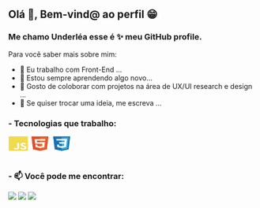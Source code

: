 ## Olá 👋, Bem-vind@ ao perfil 😁
### Me chamo Underléa esse é ✨ meu GitHub profile.

Para você saber mais sobre mim:

- 🔭 Eu trabalho com Front-End ...
- 🌱 Estou sempre aprendendo algo novo...
- 👯 Gosto de coloborar com projetos na área de UX/UI research e design ...
- 💬 Se quiser trocar uma ideia, me escreva ...

### - Tecnologias que trabalho:  
<div style="display: inline_block">
  <img align="center" alt="Js" height="30" width="40" src="https://raw.githubusercontent.com/devicons/devicon/master/icons/javascript/javascript-plain.svg">
  <img align="center" alt="HTML" height="30" width="40" src="https://raw.githubusercontent.com/devicons/devicon/master/icons/html5/html5-original.svg">
  <img align="center" alt="CSS" height="30" width="40" src="https://raw.githubusercontent.com/devicons/devicon/master/icons/css3/css3-original.svg">
</div>
 
<br>
 
### - 📫 Você pode me encontrar:
 
<div style="display: inline_block"> 
  <a href="https://instagram.com/underlea.correa" target="_blank"><img src="https://img.shields.io/badge/-Instagram-%23E4405F?style=for-the-badge&logo=instagram&logoColor=white" target="_blank"></a>
 <a href = "mailto:underleah@gmail.com"><img src="https://img.shields.io/badge/-Gmail-%23333?style=for-the-badge&logo=gmail&logoColor=white" target="_blank"></a>
 <a href="https://www.linkedin.com/in/underl%C3%A9a-cabreira-corr%C3%AAa-551780b9/" target="_blank"><img src="https://img.shields.io/badge/-LinkedIn-%230077B5?style=for-the-badge&logo=linkedin&logoColor=white" target="_blank"></a>
</div>
